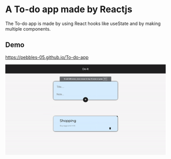 # A To-do app made by Reactjs

The To-do app is made by using React hooks like useState and by making multiple components.

## Demo

https://pebbles-05.github.io/To-do-app

![demogif](images/todoapp.gif)
